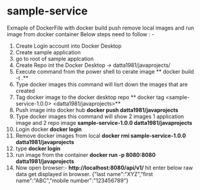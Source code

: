 # sample-service
Exmaple of DockerFile with docker build push remove local images and run image from docker container
Below steps need to follow : -
1. Create Login account into Docker Desktop
2. Create sample application
3. go to root of sample applcation
4. Create Repo int the Docker Desktop -> datta1981/javaprojects/
5. Execute command from the power shell to cerate image
  ** docker build -t <image-name sample-service-1.0.0> .**
6. Type docker images this command will lisrt down the images that are created
7. Tag docker image to the docker desktop repo
   ** docker tag  <sample-service-1.0.0> <datta1981/javaprojects>**
8. Push image into docker hub
   **docker push datta1981/javaprojects**
9. Type docker images this command will show 2 images 1 application image and 2 repo image
    **sample-service-1.0.0
    datta1981/javaprojects**
10. Login docker
    **docker login**
12. Remove docker images from local
    **docker rmi sample-service-1.0.0 datta1981/javaprojects**
13. type **docker login**
14. run image from the container
    **docker run -p 8080:8080 datta1981/javaprojects**
15. Now open browser:-
  **http://localhost:8080/api/v1/**  hit enter below raw data get displayed in browser.
   {"last name":"XYZ","first name":"ABC","mobile number":"123456789"}
    
    
    
    
